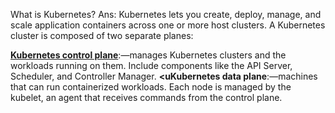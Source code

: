 What is Kubernetes?
Ans: Kubernetes lets you create, deploy, manage, and scale application containers across one or more host clusters. 
A Kubernetes cluster is composed of two separate planes:

<b><u>Kubernetes control plane</u></b>:—manages Kubernetes clusters and the workloads running on them. Include components like the API Server, Scheduler, and Controller Manager.
<b><uKubernetes data plane</u></b>:—machines that can run containerized workloads. Each node is managed by the kubelet, an agent that receives commands from the control plane. 

